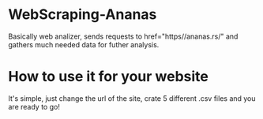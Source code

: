 # WebScraping-Ananas

Basically web analizer, sends requests to <a> href="https//ananas.rs/"</a> and gathers much needed data for futher analysis.

# How to use it for your website

It's simple, just change the url of the site, crate 5 different .csv files and you are ready to go!
